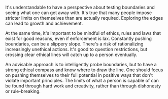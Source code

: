 It's understandable to have a perspective about testing boundaries and seeing what one can get away with. It's true that many people impose stricter limits on themselves than are actually required. Exploring the edges can lead to growth and achievement.

At the same time, it's important to be mindful of ethics, rules and laws that exist for good reasons, even if enforcement is lax. Constantly pushing boundaries, can be a slippery slope. There's a risk of rationalizing increasingly unethical actions. It's good to question restrictions, but crossing clear ethical lines will catch up to a person eventually.

An advisable approach is to intelligently probe boundaries, but to have a strong ethical compass and know where to draw the line. One should focus on pushing themselves to their full potential in positive ways that don't violate important principles. The limits of what a person is capable of can be found through hard work and creativity, rather than through dishonesty or rule-breaking. 